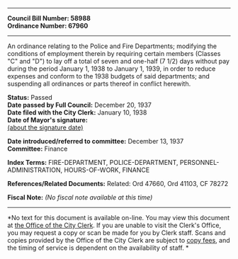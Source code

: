* * * * *  
  
**Council Bill Number: [](#h0)[](#h2)58988**   
**Ordinance Number: 67960**  
  
* * * * *  
  
An ordinance relating to the Police and Fire Departments; modifying the conditions of employment therein by requiring certain members (Classes "C" and "D") to lay off a total of seven and one-half (7 1/2) days without pay during the period January 1, 1938 to January 1, 1939, in order to reduce expenses and conform to the 1938 budgets of said departments; and suspending all ordinances or parts thereof in conflict herewith.  
  
**Status:** Passed   
**Date passed by Full Council:** December 20, 1937   
**Date filed with the City Clerk:** January 10, 1938   
**Date of Mayor's signature:**   
[(about the signature date)](/~public/approvaldate.htm)   
  
  
**Date introduced/referred to committee:** December 13, 1937   
**Committee:** Finance   
  
**Index Terms:** FIRE-DEPARTMENT, POLICE-DEPARTMENT, PERSONNEL-ADMINISTRATION, HOURS-OF-WORK, FINANCE  
  
**References/Related Documents:** Related: Ord 47660, Ord 41103, CF 78272  
  
**Fiscal Note:** *(No fiscal note available at this time)*  
  
* * * * *  
  
*No text for this document is available on-line. You may view this document at [the Office of the City Clerk](http://www.seattle.gov/leg/clerk/contactUs.htm). If you are unable to visit the Clerk's Office, you may request a copy or scan be made for you by Clerk staff. Scans and copies provided by the Office of the City Clerk are subject to [copy fees](http://clerk.seattle.gov/~public/clerkfees.htm), and the timing of service is dependent on the availability of staff. *  
  
  
